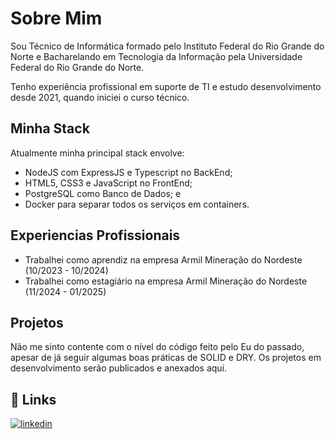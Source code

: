 
# Sobre Mim

Sou Técnico de Informática formado pelo Instituto Federal do Rio Grande do Norte e Bacharelando em Tecnologia da Informação pela Universidade Federal do Rio Grande do Norte.

Tenho experiência profissional em suporte de TI e estudo desenvolvimento desde 2021, quando iniciei o curso técnico.
## Minha Stack

Atualmente minha principal stack envolve:
- NodeJS com ExpressJS e Typescript no BackEnd;
- HTML5, CSS3 e JavaScript no FrontEnd;
- PostgreSQL como Banco de Dados; e
- Docker para separar todos os serviços em containers.
## Experiencias Profissionais

- Trabalhei como aprendiz na empresa Armil Mineração do Nordeste (10/2023 - 10/2024)
- Trabalhei como estagiário na empresa Armil Mineração do Nordeste (11/2024 - 01/2025)
## Projetos

Não me sinto contente com o nível do código feito pelo Eu do passado, apesar de já seguir algumas boas práticas de SOLID e DRY. Os projetos em desenvolvimento serão publicados e anexados aqui.
## 🔗 Links
[![linkedin](https://img.shields.io/badge/linkedin-0A66C2?style=for-the-badge&logo=linkedin&logoColor=white)](https://www.linkedin.com/in/kelpy-de-azevedo-lima/)
